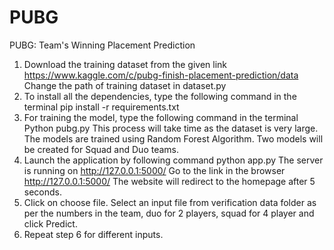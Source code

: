 # PUBG
PUBG: Team's Winning Placement Prediction

1) Download the training dataset from the given link
https://www.kaggle.com/c/pubg-finish-placement-prediction/data
Change the path of training dataset in dataset.py 
2) To install all the dependencies, type the following command in the terminal 
pip install -r requirements.txt
3) For training the model, type the following command in the terminal
Python pubg.py
This process will take time as the dataset is very large. 
The models are trained using Random Forest Algorithm.
Two models will be created for Squad and Duo teams. 
4) Launch the application by following command
python app.py
The server is running on http://127.0.0.1:5000/
Go to the link in the browser http://127.0.0.1:5000/
The website will redirect to the homepage after 5 seconds. 
5) Click on choose file.
Select an input file from verification data folder as per the numbers in the team, duo for 2 players, squad for 4 player and click Predict.
6) Repeat step 6 for different inputs. 
 
